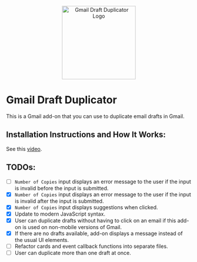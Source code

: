 <p align="center">
  <img src="https://raw.githubusercontent.com/jnbli/Gmail-Draft-Duplicator/master/Logo.png" alt="Gmail Draft Duplicator Logo" width="200" height="200">
</p>

# Gmail Draft Duplicator
This is a Gmail add-on that you can use to duplicate email drafts in Gmail.

## Installation Instructions and How It Works:
See this [video](https://www.youtube.com/watch?v=o3JVWLKUrYs).

## TODOs:
- [ ] `Number of Copies` input displays an error message to the user if the input is invalid before the input is submitted.
- [X] `Number of Copies` input displays an error message to the user if the input is invalid after the input is submitted.
- [X] `Number of Copies` input displays suggestions when clicked.
- [X] Update to modern JavaScript syntax.
- [X] User can duplicate drafts without having to click on an email if this add-on is used on non-mobile versions of Gmail.
- [X] If there are no drafts available, add-on displays a message instead of the usual UI elements.
- [ ] Refactor cards and event callback functions into separate files.
- [ ] User can duplicate more than one draft at once.